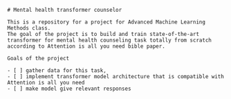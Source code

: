 	# Mental health transformer counselor
	
	This is a repository for a project for Advanced Machine Learning Methods class. 
	The goal of the project is to build and train state-of-the-art transformer for mental health counseling task totally from scratch according to Attention is all you need bible paper.
	
	Goals of the project
	
	- [ ] gather data for this task,
	- [ ] implement transformer model architecture that is compatible with Attention is all you need
	- [ ] make model give relevant responses 
